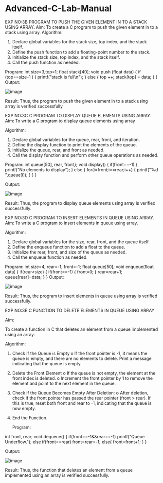 # Advanced-C-Lab-Manual 
 
EXP NO:3B  PROGRAM TO PUSH THE GIVEN ELEMENT IN TO A 
STACK USING ARRAY. 
Aim: 
To create a C program to push the given element in to a stack using array. 
Algorithm: 
1. Declare global variables for the stack size, top index, and the stack itself. 
2. Define the push function to add a floating-point number to the stack. 
3. Initialize the stack size, top index, and the stack itself. 
4. Call the push function as needed.

Program: 
int size=3,top=1; 
float stack[40]; 
void push (float data) 
{ 
if (top==size-1 ) 
{ 
printf("stack is full\n"); 
} 
else 
{ 
top ++; 
stack[top] = data; 
} 
} 
Output:

![image](https://github.com/user-attachments/assets/48cf1566-dd14-4ea7-9251-615c6a07a308)

Result: 
Thus, the program to push the given element in to a stack using array is verified 
successfully

EXP NO:3C  C PROGRAM TO DISPLAY QUEUE ELEMENTS USING 
ARRAY. 
Aim: 
To write a C program to display queue elements using array 
 
Algorithm: 
1. Declare global variables for the queue, rear, front, and iteration. 
2. Define the display function to print the elements of the queue. 
3. Initialize the queue, rear, and front as needed. 
4. Call the display function and perform other queue operations as needed.

Program: 
int queue[50], rear, front,i; 
void display() 
{ 
if(front==-1) 
{ 
printf("No elements to display"); 
} 
else 
{ 
for(i=front;i<=rear;i++) 
{ 
printf("%d ",queue[i]); 
} 
} 
} 
 
Output: 

![image](https://github.com/user-attachments/assets/8448ebd8-efa3-4140-acdf-becc31046895)

Result: 
Thus, the program to display queue elements using array is verified successfully.


EXP NO:3D C PROGRAM TO INSERT ELEMENTS IN QUEUE USING 
ARRAY. 
Aim: 
To write a C program to insert elements in queue using array. 
 
Algorithm: 
1. Declare global variables for the size, rear, front, and the queue itself. 
2. Define the enqueue function to add a float to the queue. 
3. Initialize the rear, front, and size of the queue as needed. 
4. Call the enqueue function as needed. 
 
Program: 
int size=4, rear=-1, front=-1; 
float queue[50]; 
void enqueue(float data) 
{ 
if(rear<size) 
{ 
if(front==-1) 
{ 
front=0; 
} 
rear=rear+1; 
queue[rear]=data; 
} 
} 
Output:

![image](https://github.com/user-attachments/assets/52bcb072-097e-4ec2-ab80-8b22ee0e62df)

Result: 
Thus, the program to insert elements in queue using array is verified successfully.

EXP NO:3E C FUNCTION TO DELETE ELEMENTS IN QUEUE USING ARRAY 
 
 
 
Aim: 
 
To create a function in C that deletes an element from a queue implemented using an array. 
 
Algorithm: 
 
1. Check if the Queue is Empty 
o If the front pointer is -1, it means the queue is empty, and there are no elements 
to delete. Print a message indicating that the queue is empty. 
2. Delete the Front Element 
o If the queue is not empty, the element at the front index is deleted. 
o Increment the front pointer by 1 to remove the element and point to the next 
element in the queue. 
3. Check if the Queue Becomes Empty After Deletion: 
o After deletion, check if the front pointer has passed the rear pointer (front > 
rear). If this is true, reset both front and rear to -1, indicating that the queue is 
now empty. 
4. End the Function.

   Program: 
 
int front, rear; 
void dequeue() 
{ 
    if(front==-1&&rear==-1) 
    printf("Queue Underflow."); 
    else if(front==rear) 
    front=rear=-1; 
    else{ 
        front=front+1; 
    } 
} 
 
Output:


![image](https://github.com/user-attachments/assets/62ce2b66-ed67-4435-9088-0a343b8074f0)

Result: 
Thus, the function that deletes an element from a queue implemented using an array is 
verified successfully.













